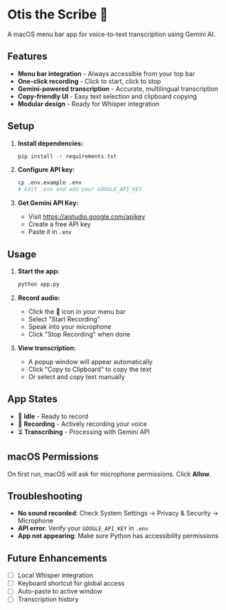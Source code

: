 # Otis the Scribe 🎤

A macOS menu bar app for voice-to-text transcription using Gemini AI.

## Features

- **Menu bar integration** - Always accessible from your top bar
- **One-click recording** - Click to start, click to stop
- **Gemini-powered transcription** - Accurate, multilingual transcription
- **Copy-friendly UI** - Easy text selection and clipboard copying
- **Modular design** - Ready for Whisper integration

## Setup

1. **Install dependencies:**

   ```bash
   pip install -r requirements.txt
   ```

2. **Configure API key:**

   ```bash
   cp .env.example .env
   # Edit .env and add your GOOGLE_API_KEY
   ```

3. **Get Gemini API Key:**
   - Visit https://aistudio.google.com/apikey
   - Create a free API key
   - Paste it in `.env`

## Usage

1. **Start the app:**

   ```bash
   python app.py
   ```

2. **Record audio:**

   - Click the 🎤 icon in your menu bar
   - Select "Start Recording"
   - Speak into your microphone
   - Click "Stop Recording" when done

3. **View transcription:**
   - A popup window will appear automatically
   - Click "Copy to Clipboard" to copy the text
   - Or select and copy text manually

## App States

- 🎤 **Idle** - Ready to record
- 🔴 **Recording** - Actively recording your voice
- ⏳ **Transcribing** - Processing with Gemini API

## macOS Permissions

On first run, macOS will ask for microphone permissions. Click **Allow**.

## Troubleshooting

- **No sound recorded**: Check System Settings → Privacy & Security → Microphone
- **API error**: Verify your `GOOGLE_API_KEY` in `.env`
- **App not appearing**: Make sure Python has accessibility permissions

## Future Enhancements

- [ ] Local Whisper integration
- [ ] Keyboard shortcut for global access
- [ ] Auto-paste to active window
- [ ] Transcription history
